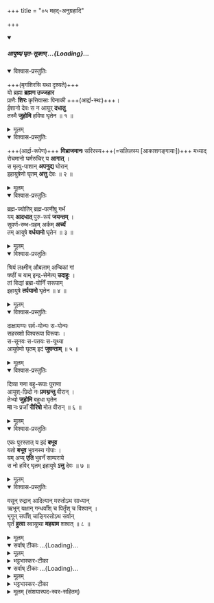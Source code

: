+++
title = "०५ महद्-अनुग्रहादि"

+++

<div class="js_include" includetitle="false" newlevelforh1="5" unfilled url="/vedAH_yajuH/taittirIyam/sUtram/baudhAyanaH/gRhyam/mantrAdi/AyuShya-ghRta-sUktam__yo_brahmA">
<details open><summary><h5>आयुष्य‌/घृत-सूक्तम् ...{Loading}...</h5></summary>
<details open><summary>विश्वास-प्रस्तुतिः</summary>

+++(मृगशिरसि यथा दृश्यते)+++  
यो ब्रह्मा **ब्रह्मण उज्जहार**  
प्राणैः **शिरः** कृत्तिवासाः पिनाकी +++(आर्द्रा-स्थः)+++।  
ईशानो देवः स न आयुर् **दधातु**  
तस्मै **जुहोमि** हविषा घृतेन ॥ १ ॥
</details>
<details><summary>मूलम्</summary>

+++(मृगशिरसि यथा दृश्यते)+++  
यो ब्रह्मा **ब्रह्मण उज्जहार**  
प्राणैः **शिरः** कृत्तिवासाः पिनाकी +++(आर्द्रा-स्थः)+++।  
ईशानो देवः स न आयुर् **दधातु**  
तस्मै **जुहोमि** हविषा घृतेन ॥ १ ॥
</details>
<details open><summary>विश्वास-प्रस्तुतिः</summary>

+++(आर्द्रा-रूपेण)+++ **विभ्राजमानः** सरिरस्य+++(=सलिलस्य [आकाशगङ्गायाः])+++ मध्याद्  
रोचमानो घर्मरुचिर् य **आगात्** ।  
स मृत्यु-पाशान् **अपनुद्य** घोरान्  
इहायुषेणो घृतम् **अत्तु** देवः ॥ २ ॥
</details>
<details><summary>मूलम्</summary>

+++(आर्द्रा-रूपेण)+++ **विभ्राजमानः** सरिरस्य+++(=सलिलस्य [आकाशगङ्गायाः])+++ मध्याद्  
रोचमानो घर्मरुचिर् य **आगात्** ।  
स मृत्यु-पाशान् **अपनुद्य** घोरान्  
इहायुषेणो घृतम् **अत्तु** देवः ॥ २ ॥
</details>
<details open><summary>विश्वास-प्रस्तुतिः</summary>

ब्रह्म-ज्योतिर् ब्रह्म-पत्नीषु गर्भं  
यम् **आदधात्** पुरु-रूपं **जयन्तम्** ।  
सुवर्ण-रम्भ-ग्रहम् अर्कम् **अर्च्यं**  
तम् आयुषे **वर्धयामो** घृतेन ॥ ३ ॥
</details>
<details><summary>मूलम्</summary>

ब्रह्म ज्योतिर् ब्रह्म-पत्नीषु गर्भं  
यम् **आदधात्** पुरु-रूपं जयन्तम् ।  
सुवर्ण-रम्भ-ग्रहम् अर्कम् **अर्च्यं**  
तमायुषे वर्धयामो घृतेन ॥ ३ ॥

</details>
<details open><summary>विश्वास-प्रस्तुतिः</summary>

श्रियं लक्ष्मीम् औबलाम् अम्बिकां गां  
षष्ठीं च याम् इन्द्र-सेनेत्य् **उदाहुः** ।  
तां विद्यां ब्रह्म-योनिँ सरूपाम्  
इहायुषे **तर्पयामो** घृतेन ॥ ४ ॥
</details>
<details><summary>मूलम्</summary>

श्रियं लक्ष्मी-मौबला-मम्बिकां गां षष्ठीं च यामिन्द्रसेनेत्युदाहुः ।  
तां विद्यां ब्रह्मयोनिग्ं सरूपामिहायुषे तर्पयामो घृतेन ॥ ४ ॥
</details>
<details open><summary>विश्वास-प्रस्तुतिः</summary>

दाक्षायण्यः सर्व-योन्यः स-योन्यः  
सहस्रशो विश्वरूपा विरूपाः ।  
स-सूनवः स-पतयः स-यूथ्या  
आयुषेणो घृतम् इदं **जुषन्ताम्** ॥ ५ ॥
</details>
<details><summary>मूलम्</summary>

दाक्षायण्यः सर्वयोन्यः सयोन्यः सहस्रशो विश्वरूपा विरूपाः ।  
ससूनवः सपतयः सयूथ्या आयुषेणो घृतमिदं जुषन्ताम् ॥ ५ ॥
</details>
<details open><summary>विश्वास-प्रस्तुतिः</summary>

दिव्या गणा बहु-रूपाः पुराणा  
आयुश्-छिदो नः **प्रमथ्नन्तु** वीरान् ।  
तेभ्यो **जुहोमि** बहुधा घृतेन  
**मा** नः प्रजाँ **रीरिषो** मोत वीरान् ॥ ६ ॥
</details>
<details><summary>मूलम्</summary>

दिव्या गणा बहुरूपाः पुराणा आयुश्छिदो नः प्रमथ्नन्तु वीरान् ।  
तेभ्यो जुहोमि बहुधा घृतेन मा नः प्रजाग्ं रीरिषो मोत वीरान् ॥ ६ ॥
</details>
<details open><summary>विश्वास-प्रस्तुतिः</summary>

एकः पुरस्तात् य इदं **बभूव**  
यतो **बभूव** भुवनस्य गोपाः ।  
यम् अप्य् **एति** भुवनँ साम्पराये  
स नो हविर् घृतम् इहायुषे **ऽत्तु** देवः ॥ ७ ॥
</details>
<details><summary>मूलम्</summary>

एकः पुरस्तात् य इदं बभूव यतो बभूव भुवनस्य गोपाः ।  
यमप्येति भुवनग्ं सा॑म्पराये स नो हविर्घृत-मिहायुषे॑त्तु देवः ॥ ७ ॥
</details>
<details open><summary>विश्वास-प्रस्तुतिः</summary>

वसून् रुद्रान् आदित्यान् मरुतोऽथ साध्यान्  
ऋभून् यक्षान् गन्धर्वाँश् च पितॄँश् च विश्वान् ।  
भृगून् सर्पाँश् चाङ्गिरसोऽथ सर्वान्  
घृतँ **हुत्वा** स्वायुष्या **महयाम** शश्वत् ॥ ८ ॥
</details>
<details><summary>मूलम्</summary>

वसून् रुद्रा-नादित्यान् मरुतोऽथ साध्यान् ऋभून् यक्षान् गन्धर्वाग्श्च  
पितॄग्श्च विश्वान् ।  
भृगून् सर्पाग्श्चाङ्गिरसोऽथ सर्वान् घृतग्ं हुत्वा स्वायुष्या महयाम  
शश्वत् ॥ ८ ॥

</details>
<div class="js_include" newlevelforh1="4" title="सर्वाष् टीकाः" unfilled="" url="/vedAH_yajuH/taittirIyam/sArasvata-vibhAgaH/saMhitA/Rk/sarvASh_TIkAH/3/1/10_pravRttahomAdimantrAbhidhAnam/35_viShNo_tvan.md">
<details open><summary><h9>सर्वाष् टीकाः ...{Loading}...</h9></summary>
<details><summary>मूलम्</summary>

विष्णो॒ त्वन्नो॒ अन्त॑म॒श्शर्म॑ यच्छ सहन्त्य ।   
प्र ते॒ धारा॑ मधु॒श्चुत॒ उथ्स॑न्दुह्रते॒ अक्षि॑तम्॥
</details>
<details><summary>भट्टभास्कर-टीका</summary>

मन्त्रार्थस्तु - हे **विष्णो** यज्ञात्मन् सोम **त्वं नः** अस्माकं **अन्तिमः** अन्तिकतमः प्रत्यासन्नतमः । 'तमेतादेश्च' इति कलोपः । सः त्वमस्मभ्यं **शर्म** सुखं **यच्छ** देहि । हे **सहन्त्य** परेषामभिभवितः महाप्रभाव । सहतेरौणादिको झच् । सहन्ताः सोढारः, ततस्स्वार्थिको यः । सहन्त्य ते तव धाराः रसप्रवाहाः मधुश्चुतः मधुरं रसं क्षरन्त्यः **उत्सं** कूपभूतं **अक्षितं** अनुपक्षीणं सोमरसं प्रदुह्रते प्रकर्षेण दुहताम् । तेन यच्छुष्यति तदाप्यायितं भवति । दुहेश्छान्दसे लेटि 'बहुलं छन्दसि' इति रुडागमः ॥
</details>
</details>
</div>
<div class="js_include" newlevelforh1="4" title="सर्वाष् टीकाः" unfilled="" url="/vedAH_yajuH/taittirIyam/sArasvata-vibhAgaH/saMhitA/Rk/sarvASh_TIkAH/3/1/10_pravRttahomAdimantrAbhidhAnam/35_viShNo_tvan.md">
<details open><summary><h9>सर्वाष् टीकाः ...{Loading}...</h9></summary>
<details><summary>मूलम्</summary>

विष्णो॒ त्वन्नो॒ अन्त॑म॒श्शर्म॑ यच्छ सहन्त्य ।   
प्र ते॒ धारा॑ मधु॒श्चुत॒ उथ्स॑न्दुह्रते॒ अक्षि॑तम्॥
</details>
<details><summary>भट्टभास्कर-टीका</summary>

मन्त्रार्थस्तु - हे **विष्णो** यज्ञात्मन् सोम **त्वं नः** अस्माकं **अन्तिमः** अन्तिकतमः प्रत्यासन्नतमः । 'तमेतादेश्च' इति कलोपः । सः त्वमस्मभ्यं **शर्म** सुखं **यच्छ** देहि । हे **सहन्त्य** परेषामभिभवितः महाप्रभाव । सहतेरौणादिको झच् । सहन्ताः सोढारः, ततस्स्वार्थिको यः । सहन्त्य ते तव धाराः रसप्रवाहाः मधुश्चुतः मधुरं रसं क्षरन्त्यः **उत्सं** कूपभूतं **अक्षितं** अनुपक्षीणं सोमरसं प्रदुह्रते प्रकर्षेण दुहताम् । तेन यच्छुष्यति तदाप्यायितं भवति । दुहेश्छान्दसे लेटि 'बहुलं छन्दसि' इति रुडागमः ॥
</details>
</details>
</div>
<details><summary>मूलम् (संशयास्पद-स्वर-सहितम्)</summary>

यो ब्रह्मा ब्रह्मण उ॑ज्जहा॒र प्रा॒णैः शि॒रः कृत्तिवासाः॑ पिना॒की ।  
ईशानो देवः स न आयु॑र्दधा॒तु॒ तस्मै जुहोमि हविषा॑ घृते॒न ॥ १ ॥  
  
विभ्राजमानः सरिर॑स्य म॒ध्या॒-द्रो॒च॒मा॒नो घर्मरुचि॑र्य आ॒गात् ।  
स मृत्युपाशानपनु॑द्य घो॒रा॒नि॒हा॒यु॒षे॒णो घृतम॑त्तु दे॒वः ॥ २ ॥  
  
ब्रह्मज्योति-र्ब्रह्म-पत्नी॑षु ग॒र्भं॒ य॒मा॒द॒धात् पुरुरूपं॑ जय॒न्तम् ।  
सुवर्णरम्भग्रह-म॑र्कम॒र्च्यं॒ त॒मा॒यु॒षे वर्धयामो॑ घृते॒न ॥ ३ ॥  
  
श्रियं लक्ष्मी-मौबला-मम्बिकां॒ गां॒ ष॒ष्ठीं च या॒मिन्द्रसेने॑त्युदा॒हुः ।  
तां विद्यां ब्रह्मयोनिग्ं॑ सरू॒पा॒मि॒हा॒यु॒षे तर्पयामो॑ घृते॒न ॥ ४ ॥  
  
दाक्षायण्यः सर्वयोन्यः॑ स यो॒न्यः॒ स॒ह॒स्र॒शो विश्वरूपा॑ विरू॒पाः ।  
ससूनवः सपतयः॑ सयू॒थ्या॒ आ॒यु॒षे॒णो घृतमिदं॑ जुष॒न्ताम् ॥ ५ ॥  
  
दिव्या गणा बहुरूपाः॑ पुरा॒णा॒ आयुश्छिदो नः प्रमथ्न॑न्तु वी॒रान् ।  
तेभ्यो जुहोमि बहुधा॑ घृते॒न॒ मा॒ नः॒ प्र॒जाग्ं रीरिषो मो॑त वी॒रान् ॥ ६ ॥  
  
ए॒कः॒ पु॒र॒स्तात् य इदं॑ बभू॒व॒ यतो बभूव भुवन॑स्य गो॒पाः ।  
यमप्येति भुवनग्ं सा॑म्परा॒ये॒ स नो हविर्घृत-मिहायुषे॑त्तु दे॒वः ॥ ७ ॥  
  
व॒सू॒न् रुद्रा॑-नादि॒त्यान् मरुतो॑ऽथ सा॒ध्या॒न् ऋ॑भून् य॒क्षा॒न् गन्धर्वाग्श्च  
पितॄग्श्च वि॒श्वान् ।  
भृगून् सर्पाग्श्चाङ्गिरसो॑ऽथ स॒र्वा॒न् घृ॒त॒ग्ं हु॒त्वा स्वायुष्या महया॑म  
श॒श्वत् ॥ ८ ॥  
  
विष्णो॒ त्वं नो॒ अन्त॑म॒श्शर्म॑यच्छ सहन्त्य । प्रते॒धारा॑ मधु॒श्चुत॒  
उथ्सं॑ दुह्रते॒ अक्षि॑तम् ॥  
  
॥ ॐ शान्तिः॒ शान्तिः॒ शान्तिः॑ ॥  

</details>
</details>
</div>